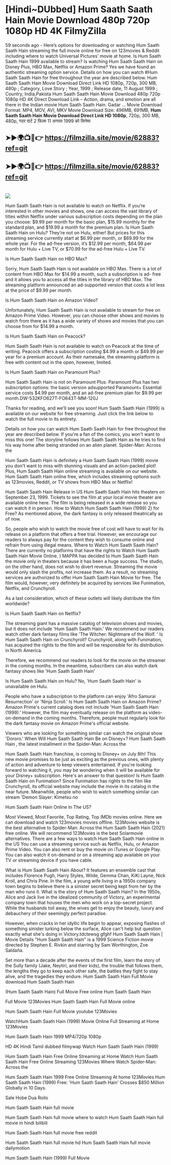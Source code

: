 # [Hindi~DUbbed] Hum Saath Saath Hain Movie Download 480p 720p 1080p HD 4K FilmyZilla


59 seconds ago - Here’s options for downloading or watching Hum Saath Saath Hain streaming the full movie online for free on 123movies & Reddit including where to watch Universal Pictures’ movie at home. Is Hum Saath Saath Hain 1999 available to stream? Is watching Hum Saath Saath Hain on Disney Plus, HBO Max, Netflix or Amazon Prime? Yes we have found an authentic streaming option service. Details on how you can watch #Hum Saath Saath Hain for free throughout the year are described below. Hum Saath Saath Hain Movie Download Direct Link HD 1080p, 720p, 300 MB, 480p ; Category, Love Story ; Year, 1999 ; Release date, 11 August 1999 ; Country, India,Pakista Hum Saath Saath Hain Movie Download 480p 720p 1080p HD 4K Direct Download Link – Action, drama, and emotion are all there in the Indian movie Hum Saath Saath Hain. Gadar ...
Movie Download Format: MP4, MOV, AVI, MKV
Movie Download Size: 496MB, 691MB, **Hum Saath Saath Hain Movie Download Direct Link HD 1080p**, 720p, 300 MB, 480p, गदर पार्ट 2 फिल्म 11 अगस्त 1999 को सिनेमा

## ➤►🌍📺📱👉   https://filmzilla.site/movie/62883?ref=git

## ➤►🌍📺📱👉   https://filmzilla.site/movie/62883?ref=git

#

<img src="https://image.tmdb.org/t/p/w780//gopnvr4Xg60MgvKWpqNDXSlsvOp.jpg" />

Hum Saath Saath Hain is not available to watch on Netflix. If you’re interested in other movies and shows, one can access the vast library of titles within Netflix under various subscription costs depending on the plan you choose: $9.99 per month for the basic plan, $15.99 monthly for the standard plan, and $19.99 a month for the premium plan. Is Hum Saath Saath Hain on Hulu? They’re not on Hulu, either! But prices for this streaming service currently start at $6.99 per month, or $69.99 for the whole year. For the ad-free version, it’s $12.99 per month, $64.99 per month for Hulu + Live TV, or $70.99 for the ad-free Hulu + Live TV.

Is Hum Saath Saath Hain on HBO Max?

Sorry, Hum Saath Saath Hain is not available on HBO Max. There is a lot of content from HBO Max for $14.99 a month, such a subscription is ad- free and it allows you to access all the titles in the library of HBO Max. The streaming platform announced an ad-supported version that costs a lot less at the price of $9.99 per month.

Is Hum Saath Saath Hain on Amazon Video?

Unfortunately, Hum Saath Saath Hain is not available to stream for free on Amazon Prime Video. However, you can choose other shows and movies to watch from there as it has a wide variety of shows and movies that you can choose from for $14.99 a month.

Is Hum Saath Saath Hain on Peacock?

Hum Saath Saath Hain is not available to watch on Peacock at the time of writing. Peacock offers a subscription costing $4.99 a month or $49.99 per year for a premium account. As their namesake, the streaming platform is free with content out in the open, however, limited.

Is Hum Saath Saath Hain on Paramount Plus?

Hum Saath Saath Hain is not on Paramount Plus. Paramount Plus has two subscription options: the basic version adsupported Paramount+ Essential service costs $4.99 per month, and an ad-free premium plan for $9.99 per month.DW-532KFO627T-FO643T-MM-120J

Thanks for reading, and we'll see you soon! Hum Saath Saath Hain (1999) is available on our website for free streaming. Just click the link below to watch the full movie in its entirety.

Details on how you can watch Hum Saath Saath Hain for free throughout the year are described below. If you're a fan of the comics, you won't want to miss this one! The storyline follows Hum Saath Saath Hain as he tries to find his way home after being stranded on an alien planet. Spider-Man: Across the

Hum Saath Saath Hain is definitely a Hum Saath Saath Hain (1999) movie you don't want to miss with stunning visuals and an action-packed plot! Plus, Hum Saath Saath Hain online streaming is available on our website. Hum Saath Saath Hain online free, which includes streaming options such as 123movies, Reddit, or TV shows from HBO Max or Netflix!

Hum Saath Saath Hain Release in US Hum Saath Saath Hain hits theaters on September 23, 1999. Tickets to see the film at your local movie theater are available online here. The film is being released in a wide release so you can watch it in person. How to Watch Hum Saath Saath Hain (1999) 2) for Free? As mentioned above, the dark fantasy is only released theatrically as of now.

So, people who wish to watch the movie free of cost will have to wait for its release on a platform that offers a free trial. However, we encourage our readers to always pay for the content they wish to consume online and refrain from using illegal means. Where to Watch Hum Saath Saath Hain? There are currently no platforms that have the rights to Watch Hum Saath Saath Hain Movie Online. ) MAPPA has decided to Hum Saath Saath Hain the movie only in theaters because it has been a huge success. The studio, on the other hand, does not wish to divert revenue. Streaming the movie would only slash the profits, not increase them. As a result, no streaming services are authorized to offer Hum Saath Saath Hain Movie for free. The film would, however, very definitely be acquired by services like Funimation, Netflix, and Crunchyroll.

As a last consideration, which of these outlets will likely distribute the film worldwide?

Is Hum Saath Saath Hain on Netflix?

The streaming giant has a massive catalog of television shows and movies, but it does not include 'Hum Saath Saath Hain.' We recommend our readers watch other dark fantasy films like 'The Witcher: Nightmare of the Wolf. ' Is Hum Saath Saath Hain on Crunchyroll? Crunchyroll, along with Funimation, has acquired the rights to the film and will be responsible for its distribution in North America.

Therefore, we recommend our readers to look for the movie on the streamer in the coming months. In the meantime, subscribers can also watch dark fantasy shows like 'Hum Saath Saath Hain'

Is Hum Saath Saath Hain on Hulu? No, 'Hum Saath Saath Hain' is unavailable on Hulu.

People who have a subscription to the platform can enjoy 'Afro Samurai Resurrection' or 'Ninja Scroll.' Is Hum Saath Saath Hain on Amazon Prime? Amazon Prime's current catalog does not include 'Hum Saath Saath Hain (1999).' However, the film may eventually release on the platform as video-on-demand in the coming months. Therefore, people must regularly look for the dark fantasy movie on Amazon Prime's official website.

Viewers who are looking for something similar can watch the original show 'Dororo.' When Will Hum Saath Saath Hain Be on Disney+? Hum Saath Saath Hain , the latest installment in the Spider-Man: Across the

Hum Saath Saath Hain franchise, is coming to Disney+ on July 8th! This new movie promises to be just as exciting as the previous ones, with plenty of action and adventure to keep viewers entertained. If you're looking forward to watching it, you may be wondering when it will be available for your Disney+ subscription. Here's an answer to that question! Is Hum Saath Saath Hain on Funimation? Since Funimation has rights to the film like Crunchyroll, its official website may include the movie in its catalog in the near future. Meanwhile, people who wish to watch something similar can stream 'Demon Slayer: Kimetsu no

Hum Saath Saath Hain Online In The US?

Most Viewed, Most Favorite, Top Rating, Top IMDb movies online. Here we can download and watch 123movies movies offline. 123Movies website is the best alternative to Spider-Man: Across the Hum Saath Saath Hain (2021) free online. We will recommend 123Movies is the best Solarmovie alternatives. There are a few ways to watch Hum Saath Saath Hain online in the US You can use a streaming service such as Netflix, Hulu, or Amazon Prime Video. You can also rent or buy the movie on iTunes or Google Play. You can also watch it on-demand or on a streaming app available on your TV or streaming device if you have cable.

What is Hum Saath Saath Hain About? It features an ensemble cast that includes Florence Pugh, Harry Styles, Wilde, Gemma Chan, KiKi Layne, Nick Kroll, and Chris Pine. In the film, a young wife living in a 1950s company town begins to believe there is a sinister secret being kept from her by the man who runs it. What is the story of Hum Saath Saath Hain? In the 1950s, Alice and Jack live in the idealized community of Victory, an experimental company town that houses the men who work on a top-secret project. While the husbands toil away, the wives get to enjoy the beauty, luxury and debauchery of their seemingly perfect paradise.

However, when cracks in her idyllic life begin to appear, exposing flashes of something sinister lurking below the surface, Alice can't help but question exactly what she's doing in Victory.tdctewsg gfghf Hum Saath Saath Hain | Movie Details "Hum Saath Saath Hain" is a 1999 Science Fiction movie directed by Stephen E. Rivkin and starring by Sam Worthington, Zoe Saldaña.

Set more than a decade after the events of the first film, learn the story of the Sully family (Jake, Neytiri, and their kids), the trouble that follows them, the lengths they go to keep each other safe, the battles they fight to stay alive, and the tragedies they endure. Hum Saath Saath Hain Full Movie download Hum Saath Saath Hain

(Hum Saath Saath Hain) Full Movie Free online Hum Saath Saath Hain

Full Movie 123Movies Hum Saath Saath Hain Full Movie online

Hum Saath Saath Hain Full Movie youtube 123Movies

WatchHum Saath Saath Hain (1999) Movie Online Full Streaming at Home 123Movies

Hum Saath Saath Hain 1999 MP4/720p 1080p

HD 4K Hindi Tamil dubbed filmywap Watch Hum Saath Saath Hain (1999)

Hum Saath Saath Hain Free Online Streaming at Home Watch Hum Saath Saath Hain Free Online Streaming 123Movies Where Watch Spider-Man: Across the

Hum Saath Saath Hain 1999 Free Online Streaming At home 123Movies Hum Saath Saath Hain (1999) Free: 'Hum Saath Saath Hain' Crosses $850 Million Globally in 10 Days.

Sale Hobe Dua Roilo

Hum Saath Saath Hain full movie

Hum Saath Saath Hain full movie where to watch Hum Saath Saath Hain full movie in hindi bilibili

Hum Saath Saath Hain full movie free reddit

Hum Saath Saath Hain full movie hd Hum Saath Saath Hain full movie dailymotion

Hum Saath Saath Hain (1999) Full Movie